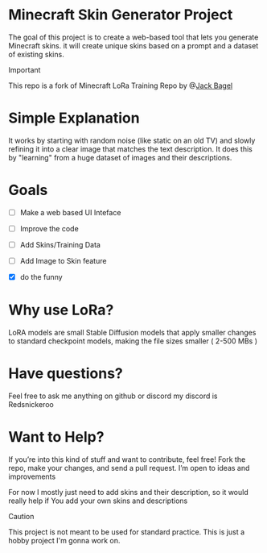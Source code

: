 # Minecraft Skin Generator Project
The goal of this project is to create a web-based tool that lets you generate Minecraft skins. it will create unique skins based on a prompt and a dataset of existing skins.

> [!IMPORTANT]
> This repo is a fork of Minecraft LoRa Training Repo by @[Jack Bagel](https://github.com/Jack-Bagel)

# Simple Explanation 
It works by starting with random noise (like static on an old TV) and slowly refining it into a clear image that matches the text description. It does this by "learning" from a huge dataset of images and their descriptions.

# Goals
- [ ] Make a web based UI Inteface
- [ ] Improve the code
- [ ] Add Skins/Training Data
- [ ] Add Image to Skin feature
- [x] do the funny



# Why use LoRa?
LoRA models are small Stable Diffusion models that apply smaller changes to standard checkpoint models, making the file sizes smaller ( 2-500 MBs )

# Have questions?
Feel free to ask me anything on github or discord
my discord is Redsnickeroo

# Want to Help?
If you’re into this kind of stuff and want to contribute, feel free! Fork the repo, make your changes, and send a pull request. I’m open to ideas and improvements

For now I mostly just need to add skins and their description,
so it would really help if You add your own skins and descriptions

> [!CAUTION]
> This project is not meant to be used for standard practice.
> This is just a hobby project I'm gonna work on.
